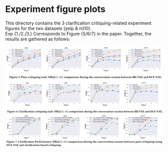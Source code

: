 <h1>Experiment figure plots</h1>

This directory contains the 3 clarification critiquing-related experiment figures for the two datasets (yelp & ml10). <br>
Exp {1./2./3.} Corresponds to Figure {5/6/7} in the paper. Together, the results are gathered as follows:

<img src="https://github.com/TinaBBB/DCE-Clarification-Conversational-Critiquing/blob/a75522ec6791f92330b08c245cf24fb85d3da74e/experiments/experiment_figures/figure5.png"></img>
<img src="https://github.com/TinaBBB/DCE-Clarification-Conversational-Critiquing/blob/main/experiments/experiment_figures/figure6.png"></img>
<img src="https://github.com/TinaBBB/DCE-Clarification-Conversational-Critiquing/blob/main/experiments/experiment_figures/figure7.png"></img>
